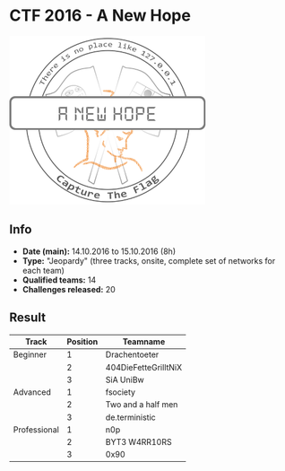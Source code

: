 # CTF 2016 - A New Hope

![logo](img/logo.png)

## Info
- **Date (main):** 14.10.2016 to 15.10.2016 (8h)
- **Type:** "Jeopardy" (three tracks, onsite, complete set of networks for each team)
- **Qualified teams:** 14
- **Challenges released:** 20

## Result
|Track|Position|Teamname|
|---|---|---|
|Beginner|1|Drachentoeter|
||2|404DieFetteGrilltNiX|
||3|SiA UniBw|
|Advanced|1|fsociety|
||2|Two and a half men|
||3|de.terministic|
|Professional|1|n0p|
||2|BYT3 W4RR10RS|
||3|0x90|

